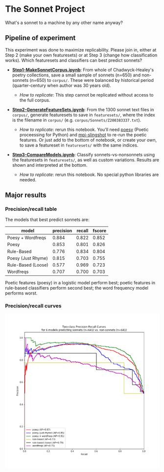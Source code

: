 # The Sonnet Project

What's a sonnet to a machine by any other name anyway?

## Pipeline of experiment

This experiment was done to maximize replicability. Please join in, either at Step 2 (make your own featuresets) or at Step 3 (change how classification works). Which featuresets and classifiers can best predict sonnets?

* **[Step1-MakeSonnetCorpus.ipynb](Step1-MakeSonnetCorpus.ipynb)**: From whole of Chadwyck-Healey's poetry collections, save a small sample of sonnets (n=650) and non-sonnets (n=650) to `corpus/`. These were balanced by historical period (quarter-century when author was 30 years old).
	* *How to replicate*: This step cannot be replicated without access to the full corpus.

* **[Step2-GenerateFeatureSets.ipynb](Step2-GenerateFeatureSets.ipynb)**: From the 1300 sonnet text files in `corpus/`, generate featuresets to save in `featuresets/`, where the index is the filename in `corpus/` (e.g. `corpus/Sonnets/Z200383337.txt`).
	* *How to replicate:* rerun this notebook. You'll need [poesy](https://github.com/quadrismegistus/poesy) (Poetic proceessing for Python) and [mpi-slingshot](https://github.com/quadrismegistus/mpi-slingshot) to re-run the poetic features. Or just add to the bottom of notebook, or create your own, to save a featureset in `featuresets/` with the same indices.

* **[Step3-CompareModels.ipynb](Step3-CompareModels.ipynb)**: Classify sonnets-vs-nonsonnets using the featuresets in `featuresets/`, as well as custom variations. Results are shown and interpreted at the bottom.
	* *How to replicate*: rerun this notebook. No special python libraries are needed.

## Major results

### Precision/recall table

The models that best predict sonnets are:

| model              | precision | recall | fscore |
|--------------------|-----------|--------|--------|
| Poesy + Wordfreqs  | 0.884     | 0.822  | 0.852  |
| Poesy              | 0.853     | 0.801  | 0.826  |
| Rule-Based         | 0.776     | 0.834  | 0.804  |
| Poesy (Just Rhyme) | 0.815     | 0.703  | 0.755  |
| Rule-Based (Loose) | 0.577     | 0.969  | 0.723  |
| Wordfreqs          | 0.707     | 0.700  | 0.703  |

Poetic features (poesy) in a logistic model perform best; poetic features in rule-based classifiers perform second best; the word frequency model performs worst.

### Precision/recall curves



![figure](figure.png)